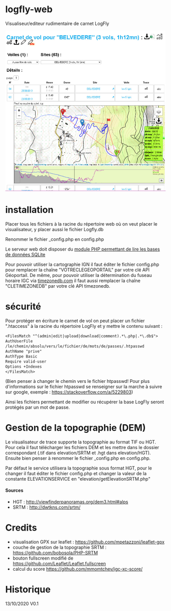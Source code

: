# logfly-web
Visualiseur/editeur rudimentaire de carnet LogFly

![alt text](https://github.com/spasutto/logfly-web/blob/main/img/mainscreen.jpg?raw=true)

# installation
Placer tous les fichiers à la racine du répertoire web où on veut placer le visualisateur, y placer aussi le fichier Logfly.db

Renommer le fichier _config.php en config.php

Le serveur web doit disposer du [module PHP permettant de lire les bases de données SQLite](https://www.php.net/manual/fr/book.sqlite3.php)

Pour pouvoir utiliser la cartographie IGN il faut éditer le fichier config.php pour remplacer la chaîne "VOTRECLEGEOPORTAIL" par votre clé API Géoportail.
De même, pour pouvoir utiliser la détermination du fuseau horaire IGC via [timezonedb.com](https://timezonedb.com/) il faut aussi remplacer la chaîne "CLETIMEZONEDB" par votre clé API timezonedb.

# sécurité
Pour protéger en écriture le carnet de vol on peut placer un fichier ".htaccess" à la racine du répertoire LogFly et y mettre le contenu suivant :
```ApacheConf
<FilesMatch "^(admin|edit|upload|download|comment).*\.php|.*\.db$">
AuthUserFile /le/chemin/absolu/vers/le/fichier/de/mots/de/passes/.htpasswd
AuthName "prive"
AuthType Basic
Require valid-user
Options +Indexes
</FilesMatch>
```
(Bien penser à changer le chemin vers le fichier htpasswd! Pour plus d'informations sur le fichier htpasswd se renseigner sur la marche à suivre sur google, exemple : https://stackoverflow.com/a/5229803)

Ainsi les fichiers permettant de modifier ou récupérer la base LogFly seront protégés par un mot de passe.

# Gestion de la topographie (DEM)
Le visualisateur de trace supporte la topographie au format TIF ou HGT. Pour cela il faut télécharger les fichiers DEM et les mettre dans le dossier correspondant (.tif dans elevation/SRTM et .hgt dans elevation/HGT). Ensuite bien penser à renommer le fichier _config.php en config.php.

Par défaut le service utilisera la topographie sous format HGT, pour le changer il faut éditer le fichier config.php et changer la valeur de la constante ELEVATIONSERVICE en "elevation/getElevationSRTM.php"

#### Sources
 - HGT : http://viewfinderpanoramas.org/dem3.html#alps
 - SRTM : http://dwtkns.com/srtm/

# Credits
 - visualisation GPX sur leaflet : https://github.com/mpetazzoni/leaflet-gpx
 - couche de gestion de la topographie SRTM : https://github.com/bobosola/PHP-SRTM
 - bouton fullscreen modifié de https://github.com/Leaflet/Leaflet.fullscreen
 - calcul du score https://github.com/mmomtchev/igc-xc-score/
# Historique
13/10/2020		V0.1
